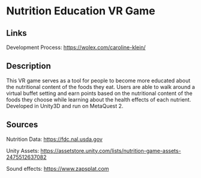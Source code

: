 # Nutrition Education VR Game

## Links

Development Process: https://wolex.com/caroline-klein/

## Description

This VR game serves as a tool for people to become more educated about the nutritional content of the foods they eat. 
Users are able to walk around a virtual buffet setting and earn points based on the nutritional content of the foods they choose while learning about the health effects of each nutrient. 
Developed in Unity3D and run on MetaQuest 2.

## Sources

Nutrition Data: https://fdc.nal.usda.gov

Unity Assets: https://assetstore.unity.com/lists/nutrition-game-assets-2475512637082

Sound effects: https://www.zapsplat.com
